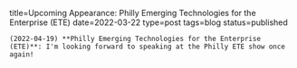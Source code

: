 
title=Upcoming Appearance: Philly Emerging Technologies for the Enterprise (ETE)
date=2022-03-22
type=post
tags=blog
status=published
~~~~~~
(2022-04-19) **Philly Emerging Technologies for the Enterprise (ETE)**: I'm looking forward to speaking at the Philly ETE show once again! 
            